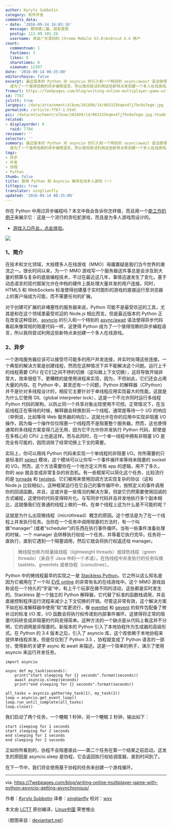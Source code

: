 ```yaml
---
author: Kyrylo Subbotin
category: 软件开发
comments_data:
- date: '2016-09-14 16:03:16'
  message: 期待第二篇，挺有意思
  postip: 113.99.101.26
  username: 来自广东深圳的 Chrome Mobile 53.0|Android 4.4 用户
count:
  commentnum: 1
  favtimes: 3
  likes: 0
  sharetimes: 0
  viewnum: 12307
date: '2016-09-14 06:35:00'
editorchoice: false
excerpt: 最近版本的 Python 对 asyncio 的引入和一个特别的 async/await 语法使得异步代码看起来像常规的阻塞代码一样，这使得 Python
  成为了一个值得信赖的异步编程语言，所以我将尝试利用这些新特点来创建一个多人在线游戏。
fromurl: https://7webpages.com/blog/writing-online-multiplayer-game-with-python-asyncio-getting-asynchronous/
id: 7767
islctt: true
largepic: /data/attachment/album/201609/14/063325kqmx47j79v9a7egm.jpg
permalink: /article-7767-1.html
pic: /data/attachment/album/201609/14/063325kqmx47j79v9a7egm.jpg.thumb.jpg
related:
- displayorder: 0
  raid: 7784
reviewer: ''
selector: ''
summary: 最近版本的 Python 对 asyncio 的引入和一个特别的 async/await 语法使得异步代码看起来像常规的阻塞代码一样，这使得 Python
  成为了一个值得信赖的异步编程语言，所以我将尝试利用这些新特点来创建一个多人在线游戏。
tags:
- 异步
- 并发
- 协程
- Python
thumb: false
title: 使用 Python 和 Asyncio 编写在线多人游戏（一）
titlepic: true
translator: xinglianfly
updated: '2016-09-14 06:35:00'
---
```


你在 Python 中用过异步编程吗？本文中我会告诉你怎样做，而且用一个[能工作的例子](http://snakepit-game.com/)来展示它：这是一个流行的贪吃蛇游戏，而且是为多人游戏而设计的。


* [游戏入口在此，点此体验](http://snakepit-game.com/)。


![](/data/attachment/album/201609/14/063325kqmx47j79v9a7egm.jpg)


### 1、简介


在技术和文化领域，大规模多人在线游戏（MMO）毋庸置疑是我们当今世界的潮流之一。很长时间以来，为一个 MMO 游戏写一个服务器这件事总是会涉及到大量的预算与复杂的底层编程技术，不过在最近这几年，事情迅速发生了变化。基于动态语言的现代框架允许在中档的硬件上面处理大量并发的用户连接。同时，HTML5 和 WebSockets 标准使得创建基于实时图形的游戏的直接运行至浏览器上的客户端成为可能，而不需要任何的扩展。


对于创建可扩展的非堵塞性的服务器来说，Python 可能不是最受欢迎的工具，尤其是和在这个领域里最受欢迎的 Node.js 相比而言。但是最近版本的 Python 正在改变这种现状。[asyncio](https://docs.python.org/3/library/asyncio.html) 的引入和一个特别的 [async/await](https://docs.python.org/3/whatsnew/3.5.html#whatsnew-pep-492) 语法使得异步代码看起来像常规的阻塞代码一样，这使得 Python 成为了一个值得信赖的异步编程语言，所以我将尝试利用这些新特点来创建一个多人在线游戏。


### 2、异步


一个游戏服务器应该可以接受尽可能多的用户并发连接，并实时处理这些连接。一个典型的解决方案是创建线程，然而在这种情况下并不能解决这个问题。运行上千的线程需要 CPU 在它们之间不停的切换（这叫做上下文切换），这将导致开销非常大，效率很低下。更糟糕的是使用进程来实现，因为，不但如此，它们还会占用大量的内存。在 Python 中，甚至还有一个问题，Python 的解释器（CPython）并不是针对多线程设计的，相反它主要针对于单线程应用实现最大的性能。这就是为什么它使用 GIL（global interpreter lock），这是一个不允许同时运行多线程 Python 代码的架构，以防止同一个共享对象出现使用不可控。正常情况下，在当前线程正在等待的时候，解释器会转换到另一个线程，通常是等待一个 I/O 的响应（举例说，比如等待 Web 服务器的响应）。这就允许在你的应用中实现非阻塞 I/O 操作，因为每一个操作仅仅阻塞一个线程而不是阻塞整个服务器。然而，这也使得通常的多线程方案变得几近无用，因为它不允许你并发执行 Python 代码，即使是在多核心的 CPU 上也是这样。而与此同时，在一个单一线程中拥有非阻塞 I/O 是完全有可能的，因而消除了经常切换上下文的需要。


实际上，你可以用纯 Python 代码来实现一个单线程的非阻塞 I/O。你所需要的只是标准的 [select](https://docs.python.org/2/library/select.html) 模块，这个模块可以让你写一个事件循环来等待未阻塞的 socket 的 I/O。然而，这个方法需要你在一个地方定义所有 app 的逻辑，用不了多久，你的 app 就会变成非常复杂的状态机。有一些框架可以简化这个任务，比较流行的是 [tornade](http://www.tornadoweb.org/) 和 [twisted](http://twistedmatrix.com/)。它们被用来使用回调方法实现复杂的协议（这和 Node.js 比较相似）。这种框架运行在它自己的事件循环中，按照定义的事件调用你的回调函数。并且，这或许是一些情况的解决方案，但是它仍然需要使用回调的方式编程，这使你的代码变得碎片化。与写同步代码并且并发地执行多个副本相比，这就像我们在普通的线程上做的一样。在单个线程上这为什么是不可能的呢？


这就是为什么出现微线程（microthread）概念的原因。这个想法是为了在一个线程上并发执行任务。当你在一个任务中调用阻塞的方法时，有一个叫做“manager” (或者“scheduler”)的东西在执行事件循环。当有一些事件准备处理的时候，一个 manager 会转移执行权给一个任务，并等着它执行完毕。任务将一直执行，直到它遇到一个阻塞调用，然后它就会将执行权返还给 manager。



> 
> 微线程也称为轻量级线程（lightweight threads）或绿色线程（green threads）（来自于 Java 中的一个术语）。在伪线程中并发执行的任务叫做 tasklets、greenlets 或者协程（coroutines）。
> 
> 
> 


Python 中的微线程最早的实现之一是 [Stackless Python](http://www.stackless.com/)。它之所以这么知名是因为它被用在了一个叫 [EVE online](http://www.eveonline.com/) 的非常有名的在线游戏中。这个 MMO 游戏自称说在一个持久的“宇宙”中，有上千个玩家在做不同的活动，这些都是实时发生的。Stackless 是一个独立的 Python 解释器，它代替了标准的函数栈调用，并且直接控制程序运行流程来减少上下文切换的开销。尽管这非常有效，这个解决方案不如在标准解释器中使用“软”库更流行，像 [eventlet](http://eventlet.net/) 和 [gevent](http://www.gevent.org/) 的软件包配备了修补过的标准 I/O 库，I/O 函数会将执行权传递到内部事件循环。这使得将正常的阻塞代码转变成非阻塞的代码变得简单。这种方法的一个缺点是从代码上看这并不分明，它的调用是非阻塞的。新版本的 Python 引入了本地协程作为生成器的高级形式。在 Python 的 3.4 版本之后，引入了 asyncio 库，这个库依赖于本地协程来提供单线程并发。但是仅仅到了 Python 3.5 ，协程就变成了 Python 语言的一部分，使用新的关键字 async 和 await 来描述。这是一个简单的例子，演示了使用 asyncio 来运行并发任务。



```
import asyncio

async def my_task(seconds):
    print("start sleeping for {} seconds".format(seconds))
    await asyncio.sleep(seconds)
    print("end sleeping for {} seconds".format(seconds))

all_tasks = asyncio.gather(my_task(1), my_task(2))
loop = asyncio.get_event_loop()
loop.run_until_complete(all_tasks)
loop.close()    

```

我们启动了两个任务，一个睡眠 1 秒钟，另一个睡眠 2 秒钟，输出如下：



```
start sleeping for 1 seconds
start sleeping for 2 seconds
end sleeping for 1 seconds
end sleeping for 2 seconds

```

正如你所看到的，协程不会阻塞彼此——第二个任务在第一个结束之前启动。这发生的原因是 asyncio.sleep 是协程，它会返回执行权给调度器，直到时间到了。


在下一节中，我们将会使用基于协程的任务来创建一个游戏循环。




---


via: <https://7webpages.com/blog/writing-online-multiplayer-game-with-python-asyncio-getting-asynchronous/>


作者：[Kyrylo Subbotin](https://7webpages.com/blog/writing-online-multiplayer-game-with-python-asyncio-getting-asynchronous/) 译者：[xinglianfly](https://github.com/xinglianfly) 校对：[wxy](https://github.com/wxy)


本文由 [LCTT](https://github.com/LCTT/TranslateProject) 原创编译，[Linux中国](https://linux.cn/) 荣誉推出


（题图来自：[deviantart.net](http://img00.deviantart.net/44f3/i/2009/121/1/6/hydra_by_ruth_tay.jpg)）